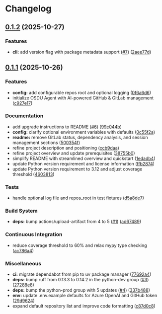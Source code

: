 # Changelog

## [0.1.2](https://github.com/danielscholl/osdu-agent/compare/osdu-agent-v0.1.1...osdu-agent-v0.1.2) (2025-10-27)


### Features

* **cli:** add version flag with package metadata support ([#7](https://github.com/danielscholl/osdu-agent/issues/7)) ([2aee77d](https://github.com/danielscholl/osdu-agent/commit/2aee77d5bf8c3f906097ae54a40fd817b03a2a2e))

## [0.1.1](https://github.com/danielscholl/osdu-agent/compare/osdu-agent-v0.1.0...osdu-agent-v0.1.1) (2025-10-26)


### Features

* **config:** add configurable repos root and optional logging ([0f6a6d6](https://github.com/danielscholl/osdu-agent/commit/0f6a6d6c138d69ac2f342518d1a8e260bc23429f))
* initialize OSDU Agent with AI-powered GitHub & GitLab management ([c927e17](https://github.com/danielscholl/osdu-agent/commit/c927e173a3b9d4e12d714d1da93045a67e9994f0))


### Documentation

* add upgrade instructions to README ([#6](https://github.com/danielscholl/osdu-agent/issues/6)) ([99c044b](https://github.com/danielscholl/osdu-agent/commit/99c044b40a5ceef3504b0d1e3c2400ead8d77878))
* **config:** clarify optional environment variables with defaults ([0c55f2a](https://github.com/danielscholl/osdu-agent/commit/0c55f2aa82cd3ea7e166ac91348bde6d0bfccde0))
* **readme:** remove GitLab status, dependency analysis, and session management sections ([500354f](https://github.com/danielscholl/osdu-agent/commit/500354fdcb6a6b8b5c702fb4530e6c4fb194a834))
* refine project description and positioning ([ccb9daa](https://github.com/danielscholl/osdu-agent/commit/ccb9daa359e02c9b46510c0da87e14c5036883c1))
* refine project overview and update prerequisites ([38755b0](https://github.com/danielscholl/osdu-agent/commit/38755b097d8e3d78b66bda33de2a6e055b52a22b))
* simplify README with streamlined overview and quickstart ([1edadb4](https://github.com/danielscholl/osdu-agent/commit/1edadb4f8e52504168bb1b6096db71b0d49068db))
* update Python version requirement and license information ([ffb2874](https://github.com/danielscholl/osdu-agent/commit/ffb28746c889ac21a1987b320dd8ceb77ee5b1aa))
* update Python version requirement to 3.12 and adjust coverage threshold ([4603813](https://github.com/danielscholl/osdu-agent/commit/46038136660ed7d8758f99c195afee801b2600fd))


### Tests

* handle optional log file and repos_root in test fixtures ([d5a8de7](https://github.com/danielscholl/osdu-agent/commit/d5a8de7b6c7baa2850c4c5591b56f3ab5f869167))


### Build System

* **deps:** bump actions/upload-artifact from 4 to 5 ([#1](https://github.com/danielscholl/osdu-agent/issues/1)) ([ad67489](https://github.com/danielscholl/osdu-agent/commit/ad67489c224fc6420c8c797c4adbe996b59c1ca2))


### Continuous Integration

* reduce coverage threshold to 60% and relax mypy type checking ([ac786a4](https://github.com/danielscholl/osdu-agent/commit/ac786a43a707afbce4fd09570ebc03d552e1b92f))


### Miscellaneous

* **ci:** migrate dependabot from pip to uv package manager ([77692a4](https://github.com/danielscholl/osdu-agent/commit/77692a4fb480093f3f162b359d9f7906cb9d4257))
* **deps:** bump ruff from 0.13.3 to 0.14.2 in the python-dev group ([#3](https://github.com/danielscholl/osdu-agent/issues/3)) ([27288e8](https://github.com/danielscholl/osdu-agent/commit/27288e8f76e98a3bfcf479bc64e28218d986f3dd))
* **deps:** bump the python-prod group with 5 updates ([#4](https://github.com/danielscholl/osdu-agent/issues/4)) ([337b488](https://github.com/danielscholl/osdu-agent/commit/337b4887cf704d046ca2c5dc5055b47a906c2ae4))
* **env:** update .env.example defaults for Azure OpenAI and GitHub token ([29d9624](https://github.com/danielscholl/osdu-agent/commit/29d96249f747b0f92f3c24e45fd9b5d5f4324f62))
* expand default repository list and improve code formatting ([c87d0c8](https://github.com/danielscholl/osdu-agent/commit/c87d0c8381a84ac203d265456e4b84d70029d179))
